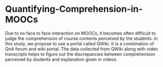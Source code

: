 # Quantifying-Comprehension-in-MOOCs

Due to no face to face interaction on MOOCs, it becomes often difficult to judge the comprehension of course contents perceived by the students. In this study, we propose to use a portal called QWiki. It is a combination of QnA forum and wiki portal. The data collected from QWiki along with video transcripts helps to figure out the discrepancies between comprehension perceived by students and explanation given in videos.
